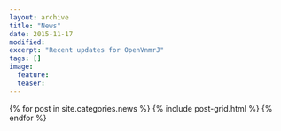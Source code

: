 ```yaml
---
layout: archive
title: "News"
date: 2015-11-17
modified:
excerpt: "Recent updates for OpenVnmrJ"
tags: []
image:
  feature:
  teaser:
---
```


<div class="tiles">
{% for post in site.categories.news %}
  {% include post-grid.html %}
{% endfor %}
</div><!-- /.tiles -->
